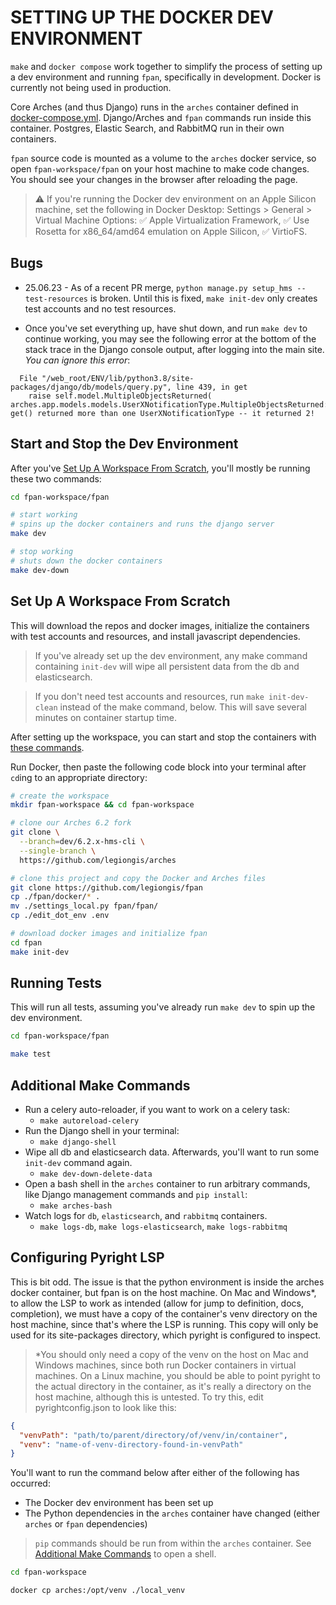 # SETTING UP THE DOCKER DEV ENVIRONMENT

`make` and `docker compose` work together to simplify the process of setting up a dev environment and running `fpan`, specifically in development. Docker is currently not being used in production.

Core Arches (and thus Django) runs in the `arches` container defined in [docker-compose.yml](./docker-compose.yml). Django/Arches and `fpan` commands run inside this container. Postgres, Elastic Search, and RabbitMQ run in their own containers.

`fpan` source code is mounted as a volume to the `arches` docker service, so open `fpan-workspace/fpan` on your host machine to make code changes. You should see your changes in the browser after reloading the page.

> ⚠️ If you're running the Docker dev environment on an Apple Silicon machine, set the following in Docker Desktop: Settings > General > Virtual Machine Options: ✅ Apple Virtualization Framework, ✅ Use Rosetta for x86_64/amd64 emulation on Apple Silicon, ✅ VirtioFS.

## Bugs

- 25.06.23 - As of a recent PR merge, `python manage.py setup_hms --test-resources` is broken. Until this is fixed, `make init-dev` only creates test accounts and no test resources.

- Once you've set everything up, have shut down, and run `make dev` to continue working, you may see the following error at the bottom of the stack trace in the Django console output, after logging into the main site. _You can ignore this error_:

```
  File "/web_root/ENV/lib/python3.8/site-packages/django/db/models/query.py", line 439, in get
    raise self.model.MultipleObjectsReturned(
arches.app.models.models.UserXNotificationType.MultipleObjectsReturned: get() returned more than one UserXNotificationType -- it returned 2!
```

## Start and Stop the Dev Environment

After you've [Set Up A Workspace From Scratch](#set-up-a-workspace-from-scratch), you'll mostly be running these two commands:

```sh
cd fpan-workspace/fpan

# start working
# spins up the docker containers and runs the django server
make dev

# stop working
# shuts down the docker containers
make dev-down
```

## Set Up A Workspace From Scratch

This will download the repos and docker images, initialize the containers with test accounts and resources, and install javascript dependencies.

> If you've already set up the dev environment, any make command containing `init-dev` will wipe all persistent data from the db and elasticsearch.

> If you don't need test accounts and resources, run `make init-dev-clean` instead of the make command, below. This will save several minutes on container startup time.

After setting up the workspace, you can start and stop the containers with [these commands](#start-and-stop-the-dev-environment).

Run Docker, then paste the following code block into your terminal after `cd`ing to an appropriate directory:

```sh
# create the workspace
mkdir fpan-workspace && cd fpan-workspace

# clone our Arches 6.2 fork
git clone \
  --branch=dev/6.2.x-hms-cli \
  --single-branch \
  https://github.com/legiongis/arches

# clone this project and copy the Docker and Arches files
git clone https://github.com/legiongis/fpan
cp ./fpan/docker/* .
mv ./settings_local.py fpan/fpan/
cp ./edit_dot_env .env

# download docker images and initialize fpan
cd fpan
make init-dev
```

## Running Tests

This will run all tests, assuming you've already run `make dev` to spin up the dev environment.

```sh
cd fpan-workspace/fpan

make test
```

## Additional Make Commands

- Run a celery auto-reloader, if you want to work on a celery task:
  - `make autoreload-celery`
- Run the Django shell in your terminal:
  - `make django-shell`
- Wipe all db and elasticsearch data. Afterwards, you'll want to run some `init-dev` command again.
  - `make dev-down-delete-data`
- Open a bash shell in the `arches` container to run arbitrary commands, like Django management commands and `pip install`:
  - `make arches-bash`
- Watch logs for `db`, `elasticsearch`, and `rabbitmq` containers.
  - `make logs-db`, `make logs-elasticsearch`, `make logs-rabbitmq`

## Configuring Pyright LSP

This is bit odd. The issue is that the python environment is inside the arches docker container, but fpan is on the host machine. On Mac and Windows*, to allow the LSP to work as intended (allow for jump to definition, docs, completion), we must have a copy of the container's venv directory on the host machine, since that's where the LSP is running. This copy will only be used for its site-packages directory, which pyright is configured to inspect.

> *You should only need a copy of the venv on the host on Mac and Windows machines, since both run Docker containers in virtual machines. On a Linux machine, you should be able to point pyright to the actual directory in the container, as it's really a directory on the host machine, although this is untested. To try this, edit pyrightconfig.json to look like this:

```json
{
  "venvPath": "path/to/parent/directory/of/venv/in/container",
  "venv": "name-of-venv-directory-found-in-venvPath"
}
```

You'll want to run the command below after either of the following has occurred:
- The Docker dev environment has been set up
- The Python dependencies in the `arches` container have changed (either `arches` or `fpan` dependencies)

> `pip` commands should be run from within the `arches` container. See [Additional Make Commands](#additional-make-commands) to open a shell.


```sh
cd fpan-workspace

docker cp arches:/opt/venv ./local_venv
```
